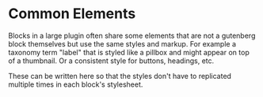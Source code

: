 # Common Elements

Blocks in a large plugin often share some elements that are not a
gutenberg block themselves but use the same styles and markup. For
example a taxonomy term "label" that is styled like a pillbox and
might appear on top of a thumbnail. Or a consistent style for buttons,
headings, etc.

These can be written here so that the styles don't have to replicated
multiple times in each block's stylesheet.
